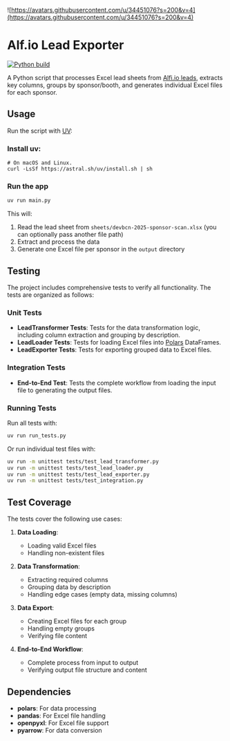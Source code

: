 ![https://avatars.githubusercontent.com/u/34451076?s=200&v=4](https://avatars.githubusercontent.com/u/34451076?s=200&v=4)

# Alf.io Lead Exporter

[![Python build](https://github.com/dev-bcn/alf.io-lead-exporter/actions/workflows/python-package.yml/badge.svg)](https://github.com/dev-bcn/alf.io-lead-exporter/actions/workflows/python-package.yml)

A Python script that processes Excel lead sheets from [Alfi.io leads](https://github.com/alfio-event), extracts key columns, groups by sponsor/booth, and generates individual Excel files for each sponsor.

## Usage

Run the script with [UV](https://github.com/astral-sh/uv):

### Install uv:

```shell
# On macOS and Linux.
curl -LsSf https://astral.sh/uv/install.sh | sh
```
### Run the app
```bash
uv run main.py
```

This will:
1. Read the lead sheet from `sheets/devbcn-2025-sponsor-scan.xlsx` (you can optionally pass another file path)
2. Extract and process the data
3. Generate one Excel file per sponsor in the `output` directory

## Testing

The project includes comprehensive tests to verify all functionality. The tests are organized as follows:

### Unit Tests

- **LeadTransformer Tests**: Tests for the data transformation logic, including column extraction and grouping by description.
- **LeadLoader Tests**: Tests for loading Excel files into [Polars](https://github.com/pola-rs/polars) DataFrames.
- **LeadExporter Tests**: Tests for exporting grouped data to Excel files.

### Integration Tests

- **End-to-End Test**: Tests the complete workflow from loading the input file to generating the output files.

### Running Tests

Run all tests with:

```bash
uv run run_tests.py
```

Or run individual test files with:

```bash
uv run -m unittest tests/test_lead_transformer.py
uv run -m unittest tests/test_lead_loader.py
uv run -m unittest tests/test_lead_exporter.py
uv run -m unittest tests/test_integration.py
```

## Test Coverage

The tests cover the following use cases:

1. **Data Loading**:
   - Loading valid Excel files
   - Handling non-existent files

2. **Data Transformation**:
   - Extracting required columns
   - Grouping data by description
   - Handling edge cases (empty data, missing columns)

3. **Data Export**:
   - Creating Excel files for each group
   - Handling empty groups
   - Verifying file content

4. **End-to-End Workflow**:
   - Complete process from input to output
   - Verifying output file structure and content

## Dependencies

- **polars**: For data processing
- **pandas**: For Excel file handling
- **openpyxl**: For Excel file support
- **pyarrow**: For data conversion
